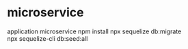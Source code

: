 # microservice
application microservice
npm install
npx sequelize db:migrate      
npx sequelize-cli db:seed:all 
